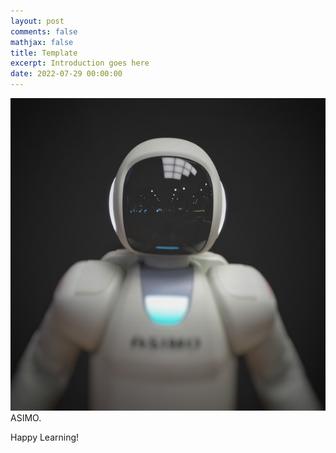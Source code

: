 ```yaml
---
layout: post
comments: false
mathjax: false
title: Template
excerpt: Introduction goes here
date: 2022-07-29 00:00:00
---
```


<div class="imgcap">
<img src="/assets/asimo.jpg" height="500px" />
<div class="thecap">
ASIMO.
</div>
</div>

Happy Learning!
